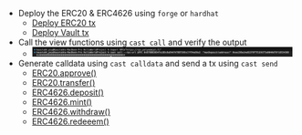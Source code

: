 - Deploy the ERC20 & ERC4626 using `forge` or `hardhat`
  - [Deploy ERC20 tx](https://polynomialscan.io/tx/0x041cc78ca0713302e037ec973b9d68a0ee3b7ab8b4af4bf8e03bb0ba91582349)
  - [Deploy Vault tx](https://polynomialscan.io/tx/0x8ca67ed0196a35990583ba394ea2ad6e3a260722198c873cebdadca691503653)
- Call the view functions using `cast call` and verify the output
  - ![Alt text](../../static/callMaxDeposit.png "Call")
- Generate calldata using `cast calldata` and send a tx using `cast send`
    - [ERC20.approve()](https://polynomialscan.io/tx/0x3ed9e6285ae8cb28445d34c4b184e21950908551b9023a8a6a672753f0f1bd31)
    - [ERC20.transfer()](https://polynomialscan.io/tx/0xaae8e8e00250bb84dc7b947cf2f4dce14859abdac8b59a4a7e93bc275401f0f7)
    - [ERC4626.deposit()](https://polynomialscan.io/tx/0x28ac33f8e2d40d5c2dfc6ad34f900aee94ebb0a2d7d5f2b76a511220017444c2)
    - [ERC4626.mint()](https://polynomialscan.io/tx/0x43576abc58780e82d3d681973cef72afcb61e177fc95dc639efb7bd081700f49)
    - [ERC4626.withdraw()](https://polynomialscan.io/tx/0x2719de7bf40391849d0ccd2ff8cf50bc21dd904787c92cda2897c49c263a0db1)
    - [ERC4626.redeeem()](https://polynomialscan.io/tx/0xaa3d91413856bd19fc0e66266d7701da920bb11d39d97f5c9a80e874f4504088)